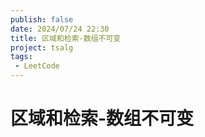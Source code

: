 ```yaml
---
publish: false
date: 2024/07/24 22:30
title: 区域和检索-数组不可变
project: tsalg
tags:
 - LeetCode
---
```


# 区域和检索-数组不可变
